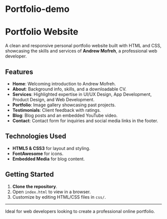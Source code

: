 # Portfolio-demo
# Portfolio Website

A clean and responsive personal portfolio website built with HTML and CSS, showcasing the skills and services of **Andrew Mofreh**, a professional web developer.

## Features

- **Home**: Welcoming introduction to Andrew Mofreh.
- **About**: Background info, skills, and a downloadable CV.
- **Services**: Highlighted expertise in UI/UX Design, App Development, Product Design, and Web Development.
- **Portfolio**: Image gallery showcasing past projects.
- **Testimonials**: Client feedback with ratings.
- **Blog**: Blog posts and an embedded YouTube video.
- **Contact**: Contact form for inquiries and social media links in the footer.

## Technologies Used

- **HTML5 & CSS3** for layout and styling.
- **FontAwesome** for icons.
- **Embedded Media** for blog content.

## Getting Started

1. **Clone the repository**.
2. Open `index.html` to view in a browser.
3. Customize by editing HTML/CSS files in `css/`.

---

Ideal for web developers looking to create a professional online portfolio.

